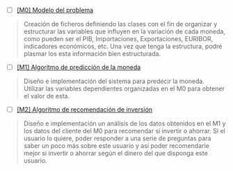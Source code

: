 - [ ] [[M0] Modelo del problema](https://github.com/ignaciotitos/IV---HealthForAll/milestone/1) 
> Creación de ficheros definiendo las clases con el fin de organizar y estructurar las variables que influyen en la variación de cada moneda, como pueden ser el PIB, Importaciones, Exportaciones, EURIBOR, indicadores económicos, etc. Una vez que tenga la estructura, podré plasmar los esta información bien estructurada.
- [ ] [[M1] Algoritmo de predicción de la moneda](https://github.com/ignaciotitos/IV---HealthForAll/milestone/4)
> Diseño e implementación del sistema para predecir la moneda. Utilizar las variables dependientes organizadas en el M0 para obtener el valor de esta.
- [ ] [[M2] Algoritmo de recomendación de inversión](https://github.com/ignaciotitos/IV---HealthForAll/milestone/2)
> Diseño e implementación un análisis de los datos obtenidos en el M1 y los datos del cliente del M0 para recomendar si invertir o ahorrar. Si el usuario lo quiere, poder responder a una serie de preguntas para saber un poco más sobre este usuario y así poder recomendarle mejor si invertir o ahorrar según el dinero del que disponga este usuario.
